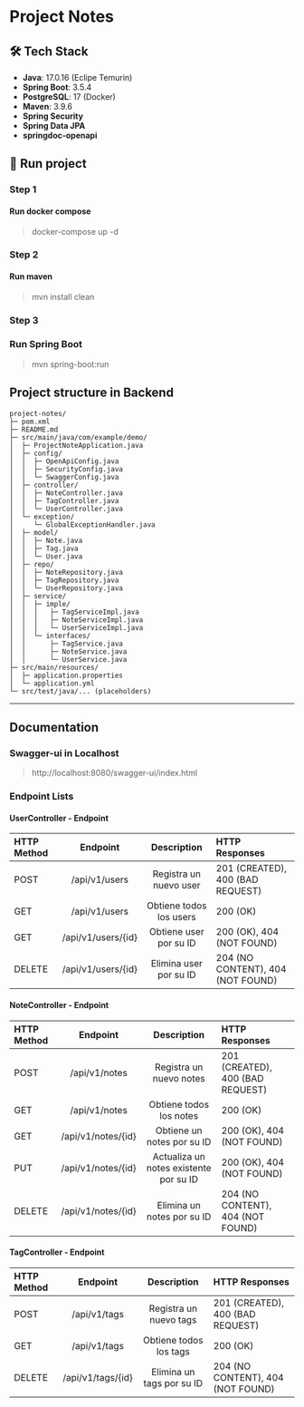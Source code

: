 # Project Notes

## 🛠 Tech Stack
- **Java**: 17.0.16 (Eclipe Temurin)
- **Spring Boot**: 3.5.4
- **PostgreSQL**: 17 (Docker)
- **Maven**: 3.9.6
- **Spring Security**
- **Spring Data JPA**
- **springdoc-openapi**

## 🚀 Run project
  ### Step 1
  #### Run docker compose 
  > docker-compose up -d
  
  ### Step 2
  #### Run maven 
  > mvn install clean

  ### Step 3
  ### Run Spring Boot
  > mvn spring-boot:run

## Project structure in Backend
```
project-notes/
├─ pom.xml
├─ README.md
├─ src/main/java/com/example/demo/
│  ├─ ProjectNoteApplication.java
│  ├─ config/
│  │  ├─ OpenApiConfig.java
│  │  ├─ SecurityConfig.java
│  │  └─ SwaggerConfig.java
│  ├─ controller/
│  │  ├─ NoteController.java
│  │  ├─ TagController.java
│  │  └─ UserController.java
│  └─ exception/
│     └─ GlobalExceptionHandler.java
│  ├─ model/
│  │  ├─ Note.java
│  │  ├─ Tag.java
│  │  └─ User.java
│  ├─ repo/
│  │  ├─ NoteRepository.java
│  │  ├─ TagRepository.java
│  │  └─ UserRepository.java
│  ├─ service/
│  │  ├─ imple/
│  │  │   ├─ TagServiceImpl.java
│  │  │   ├─ NoteServiceImpl.java
│  │  │   └─ UserServiceImpl.java
│  │  └─ interfaces/
│  │      ├─ TagService.java
│  │      ├─ NoteService.java
│  │      └─ UserService.java
├─ src/main/resources/
│  ├─ application.properties
│  └─ application.yml
└─ src/test/java/... (placeholders)
```

---

## Documentation
### Swagger-ui in Localhost
> http://localhost:8080/swagger-ui/index.html
### Endpoint Lists
#### UserController - Endpoint
| HTTP Method | Endpoint | Description |  HTTP Responses |
| :---         |     :---:      |          :---: |          :--- |
| POST   | /api/v1/users     | Registra un nuevo user    | 201 (CREATED), 400 (BAD REQUEST) |
| GET     | /api/v1/users       | Obtiene todos los users      | 200 (OK) |
| GET     | /api/v1/users/{id}       | Obtiene user por su ID      | 200 (OK), 404 (NOT FOUND) |
| DELETE     | /api/v1/users/{id}       | Elimina user por su ID      |  204 (NO CONTENT), 404 (NOT FOUND) |

#### NoteController - Endpoint
| HTTP Method | Endpoint | Description |  HTTP Responses |
| :---         |     :---:      |          :---: |          :--- |
| POST   | /api/v1/notes     | Registra un nuevo notes    | 201 (CREATED), 400 (BAD REQUEST) |
| GET     | /api/v1/notes       | Obtiene todos los notes      | 200 (OK) |
| GET     | /api/v1/notes/{id}       | Obtiene un notes por su ID      | 200 (OK), 404 (NOT FOUND) |
| PUT     | /api/v1/notes/{id}       | Actualiza un notes existente por su ID      | 200 (OK), 404 (NOT FOUND) |
| DELETE     | /api/v1/notes/{id}       | Elimina un notes por su ID      |  204 (NO CONTENT), 404 (NOT FOUND) |

#### TagController - Endpoint
| HTTP Method | Endpoint | Description |  HTTP Responses |
| :---         |     :---:      |          :---: |          :--- |
| POST   | /api/v1/tags     | Registra un nuevo tags    | 201 (CREATED), 400 (BAD REQUEST) |
| GET     | /api/v1/tags       | Obtiene todos los tags      | 200 (OK) |
| DELETE     | /api/v1/tags/{id}       | Elimina un tags por su ID      |  204 (NO CONTENT), 404 (NOT FOUND) |

